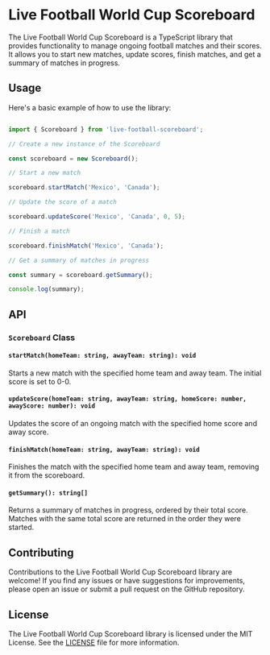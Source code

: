 # Live Football World Cup Scoreboard

The Live Football World Cup Scoreboard is a TypeScript library that provides functionality to manage ongoing football matches and their scores. It allows you to start new matches, update scores, finish matches, and get a summary of matches in progress.

## Usage

Here's a basic example of how to use the library:

```typescript

import { Scoreboard } from 'live-football-scoreboard';

// Create a new instance of the Scoreboard

const scoreboard = new Scoreboard();

// Start a new match

scoreboard.startMatch('Mexico', 'Canada');

// Update the score of a match

scoreboard.updateScore('Mexico', 'Canada', 0, 5);

// Finish a match

scoreboard.finishMatch('Mexico', 'Canada');

// Get a summary of matches in progress

const summary = scoreboard.getSummary();

console.log(summary);

```

## API

### `Scoreboard` Class

#### `startMatch(homeTeam: string, awayTeam: string): void`

Starts a new match with the specified home team and away team. The initial score is set to 0-0.

#### `updateScore(homeTeam: string, awayTeam: string, homeScore: number, awayScore: number): void`

Updates the score of an ongoing match with the specified home score and away score.

#### `finishMatch(homeTeam: string, awayTeam: string): void`

Finishes the match with the specified home team and away team, removing it from the scoreboard.

#### `getSummary(): string[]`

Returns a summary of matches in progress, ordered by their total score. Matches with the same total score are returned in the order they were started.

## Contributing

Contributions to the Live Football World Cup Scoreboard library are welcome! If you find any issues or have suggestions for improvements, please open an issue or submit a pull request on the GitHub repository.

## License

The Live Football World Cup Scoreboard library is licensed under the MIT License. See the [LICENSE](LICENSE) file for more information.
